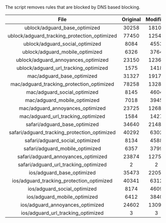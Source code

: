 The script removes rules that are blocked by DNS based blocking.


| File | Original | Modified |
|:----:|:-----:|:-----:|
| ublock/adguard_base_optimized | 30258 | 18100 |
| ublock/adguard_tracking_protection_optimized | 77450 | 12546 |
| ublock/adguard_social_optimized | 8084 | 4553 |
| ublock/adguard_mobile_optimized | 6326 | 3764 |
| ublock/adguard_annoyances_optimized | 23150 | 12363 |
| ublock/adguard_url_tracking_optimized | 1575 | 1418 |
| mac/adguard_base_optimized | 31327 | 19179 |
| mac/adguard_tracking_protection_optimized | 78258 | 13285 |
| mac/adguard_social_optimized | 8145 | 4604 |
| mac/adguard_mobile_optimized | 7018 | 3945 |
| mac/adguard_annoyances_optimized | 23725 | 12683 |
| mac/adguard_url_tracking_optimized | 1584 | 1427 |
| safari/adguard_base_optimized | 34640 | 21486 |
| safari/adguard_tracking_protection_optimized | 40292 | 6302 |
| safari/adguard_social_optimized | 8134 | 4588 |
| safari/adguard_mobile_optimized | 6357 | 3799 |
| safari/adguard_annoyances_optimized | 23874 | 12752 |
| safari/adguard_url_tracking_optimized | 2 | 2 |
| ios/adguard_base_optimized | 35473 | 22059 |
| ios/adguard_tracking_protection_optimized | 40341 | 6312 |
| ios/adguard_social_optimized | 8174 | 4609 |
| ios/adguard_mobile_optimized | 6412 | 3840 |
| ios/adguard_annoyances_optimized | 24602 | 13093 |
| ios/adguard_url_tracking_optimized | 3 | 3 |